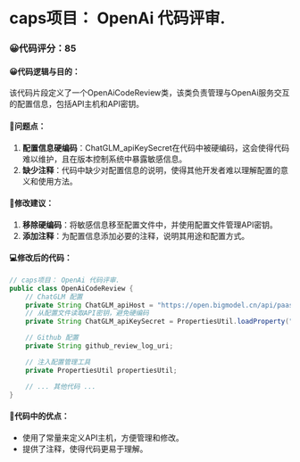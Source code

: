 # caps项目： OpenAi 代码评审.
### 😀代码评分：85
#### 😀代码逻辑与目的：
该代码片段定义了一个OpenAiCodeReview类，该类负责管理与OpenAi服务交互的配置信息，包括API主机和API密钥。

#### 🤔问题点：
1. **配置信息硬编码**：ChatGLM_apiKeySecret在代码中被硬编码，这会使得代码难以维护，且在版本控制系统中暴露敏感信息。
2. **缺少注释**：代码中缺少对配置信息的说明，使得其他开发者难以理解配置的意义和使用方法。

#### 🎯修改建议：
1. **移除硬编码**：将敏感信息移至配置文件中，并使用配置文件管理API密钥。
2. **添加注释**：为配置信息添加必要的注释，说明其用途和配置方式。

#### 💻修改后的代码：
```java
// caps项目： OpenAi 代码评审.
public class OpenAiCodeReview {
    // ChatGLM 配置
    private String ChatGLM_apiHost = "https://open.bigmodel.cn/api/paas/v4/chat/completions";
    // 从配置文件读取API密钥，避免硬编码
    private String ChatGLM_apiKeySecret = PropertiesUtil.loadProperty("api.key.secret");

    // Github 配置
    private String github_review_log_uri;

    // 注入配置管理工具
    private PropertiesUtil propertiesUtil;

    // ... 其他代码 ...
}
```

#### 🎯代码中的优点：
- 使用了常量来定义API主机，方便管理和修改。
- 提供了注释，使得代码更易于理解。